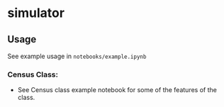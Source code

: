 # simulator

## Usage

See example usage in ```notebooks/example.ipynb```





### Census Class:

* See Census class example notebook for some of the features of the class. 
